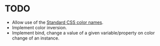 # TODO #
+ Allow use of the [Standard CSS color names](http://www.w3.org/TR/css3-color/#html4).
+ Implement color inversion.
+ Implement bind, change a value of a given variable/property on color change of an instance.